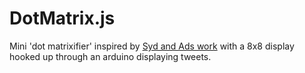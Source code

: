 # DotMatrix.js

Mini 'dot matrixifier' inspired by [Syd and Ads work](https://github.com/skattyadz/Matrix) with a 8x8 display hooked up through an arduino displaying tweets.